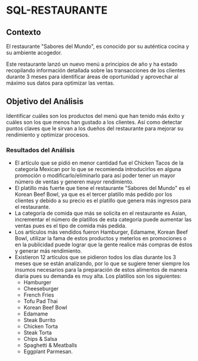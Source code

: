 # SQL-RESTAURANTE

## Contexto
El restaurante "Sabores del Mundo", es conocido por su auténtica cocina y su ambiente acogedor.

Este restaurante lanzó un nuevo menú a principios de año y ha estado recopilando información detallada sobre las transacciones de los clientes durante 3 meses para identificar áreas de oportunidad y aprovechar al máximo sus datos para optimizar las ventas.

## Objetivo del Análisis
Identificar cuáles son los productos del menú que han tenido más éxito y cuáles son los que menos han gustado a los clientes. Así como detectar puntos claves que le sirvan a los dueños del restaurante para mejorar su rendimiento y optimizar procesos.

### Resultados del Análisis
- El artículo que se pidió en menor cantidad fue el Chicken Tacos de la categoría Mexican por lo que se recomienda introducirlos en alguna promoción o modificarlo/eliminarlo para así poder tener un mayor número de ventas y generen mayor rendimiento.
- El platillo más fuerte que tiene el restaurante "Sabores del Mundo" es el Korean Beef Bowl, ya que es el tercer platillo más pedido por los clientes y debido a su precio es el platillo que genera más ingresos para el restaurante.
- La categoría de comida que más se solicita en el restaurante es Asian, incrementar el número de platillos de esta categoría puede aumentar las ventas pues es el tipo de comida más pedida.
- Los artículos más vendidos fueron Hamburger, Edamame, Korean Beef Bowl, utilizar la fama de estos productos y meterlos en promociones o en la publicidad puede lograr que la gente realice más compras de éstos y generar más rendimiento.
- Existieron 12 artículos que se pidieron todos los días durante los 3 meses que se están analizando, por lo que se sugiere tener siempre los insumos necesarios para la preparación de estos alimentos de manera diaria pues su demanda es muy alta.
Los platillos son los siguientes:
	+ Hamburger
	+ Cheeseburger
	+ French Fries
	+ Tofu Pad Thai
	+ Korean Beef Bowl
	+ Edamame
	+ Steak Burrito
	+ Chicken Torta
	+ Steak Torta
	+ Chips & Salsa
	+ Spaghetti & Meatballs
	+ Eggplant Parmesan.
